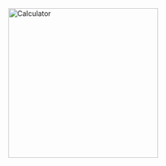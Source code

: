 <!DOCTYPE html>
<html lang="en">
<head>

</head>
<body>
<img src="https://github.com/bsenator/calculator/assets/69959722/dfd7510e-d8ab-4c75-b84b-0b21c01a4565" alt="Calculator" width="300" height="300">
</body>
